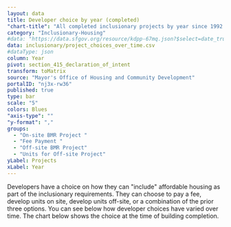 ```yaml
---
layout: data
title: Developer choice by year (completed)
"chart-title": "All completed inclusionary projects by year since 1992 by developer choice"
category: "Inclusionary-Housing"
#data: "https://data.sfgov.org/resource/kdpp-67mq.json?$select=date_trunc_y(completion_date)+as+year,section_415_declaration_of_intent,count(*)&$group=year,section_415_declaration_of_intent&$where=completion_date%3E%271991-01-01%27&$order=year"
data: inclusionary/project_choices_over_time.csv
#dataType: json
column: Year
pivot: section_415_declaration_of_intent
transform: toMatrix
source: "Mayor's Office of Housing and Community Development"
portalID: "nj3x-rw36"
published: true
type: bar
scale: "5"
colors: Blues
"axis-type": ""
"y-format": ","
groups:
  - "On-site BMR Project "
  - "Fee Payment "
  - "Off-site BMR Project"
  - "Units for Off-site Project"
yLabel: Projects
xLabel: Year
---
```


Developers have a choice on how they can "include" affordable housing as part of the inclusionary requirements. They can choose to pay a fee, develop units on site, develop units off-site, or a combination of the prior three options. You can see below how developer choices have varied over time. The chart below shows the choice at the time of building completion.